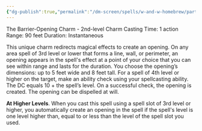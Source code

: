 ```yaml
---
{"dg-publish":true,"permalink":"/dm-screen/spells/w-and-w-homebrew/partis-temporus/"}
---
```


The Barrier-Opening Charm - 2nd-level Charm 
Casting Time: 1 action 
Range: 90 feet 
Duration: Instantaneous 

This unique charm redirects magical effects to create an opening. On any area spell of 3rd level or lower that forms a line, wall, or perimeter, an opening appears in the spell's effect at a point of your choice that you can see within range and lasts for the duration. You choose the opening’s dimensions: up to 5 feet wide and 8 feet tall. For a spell of 4th level or higher on the target, make an ability check using your spellcasting ability. The DC equals 10 + the spell’s level. On a successful check, the opening is created. The opening can be dispelled at will. 

**At Higher Levels**. When you cast this spell using a spell slot of 3rd level or higher, you automatically create an opening in the spell if the spell's level is one level higher than, equal to or less than the level of the spell slot you used.